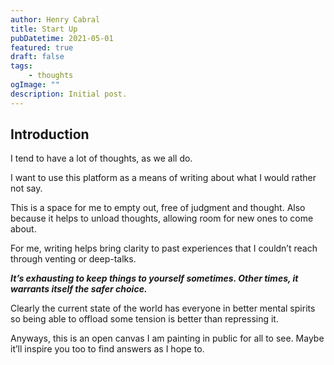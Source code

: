 ```yaml
---
author: Henry Cabral
title: Start Up
pubDatetime: 2021-05-01
featured: true
draft: false
tags:
    - thoughts
ogImage: ""
description: Initial post.
---
```


## Introduction

I tend to have a lot of thoughts, as we all do.

I want to use this platform as a means of writing about what I would rather not say.

This is a space for me to empty out, free of judgment and thought. Also because it helps to unload thoughts, allowing room for new ones to come about.

For me, writing helps bring clarity to past experiences that I couldn’t reach through venting or deep-talks.

***It’s exhausting to keep things to yourself sometimes. Other times, it warrants itself the safer choice.***

Clearly the current state of the world has everyone in better mental spirits so being able to offload some tension is better than repressing it.

Anyways, this is an open canvas I am painting in public for all to see. Maybe it’ll inspire you too to find answers as I hope to.
